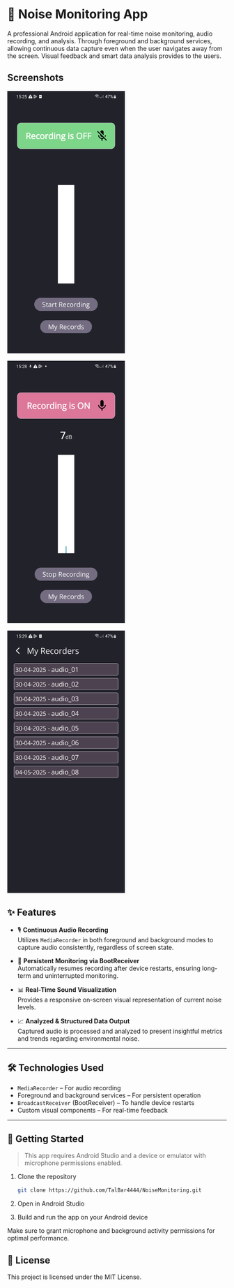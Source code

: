 # 📡 Noise Monitoring App

A professional Android application for real-time noise monitoring, audio recording, and analysis. Through foreground and background services, allowing continuous data capture even when the user navigates away from the screen. Visual feedback and smart data analysis provides to the users.

## Screenshots
<p agile=center>
  <img src="screenshots/home.png" alt="home screen" width="270"/>
</p>

<p agile="center">
  <img src="screenshots/active.png" alt="active mode" width="270"/>
</p>

<p agile="center">
  <img src="screenshots/records.png" alt="records screen" width="270"/>
</p>

## ✨ Features

- 🎙️ **Continuous Audio Recording**  
  Utilizes `MediaRecorder` in both foreground and background modes to capture audio consistently, regardless of screen state.

- 🔄 **Persistent Monitoring via BootReceiver**  
  Automatically resumes recording after device restarts, ensuring long-term and uninterrupted monitoring.

- 📊 **Real-Time Sound Visualization**  
  Provides a responsive on-screen visual representation of current noise levels.

- 📈 **Analyzed & Structured Data Output**  
  Captured audio is processed and analyzed to present insightful metrics and trends regarding environmental noise.

---

## 🛠 Technologies Used

- `MediaRecorder` – For audio recording  
- Foreground and background services – For persistent operation  
- `BroadcastReceiver` (BootReceiver) – To handle device restarts  
- Custom visual components – For real-time feedback

---

## 🚀 Getting Started

> This app requires Android Studio and a device or emulator with microphone permissions enabled.

1. Clone the repository  
   ```bash
   git clone https://github.com/TalBar4444/NoiseMonitoring.git
   
2. Open in Android Studio

3. Build and run the app on your Android device

Make sure to grant microphone and background activity permissions for optimal performance.

## 📄 License
This project is licensed under the MIT License.



